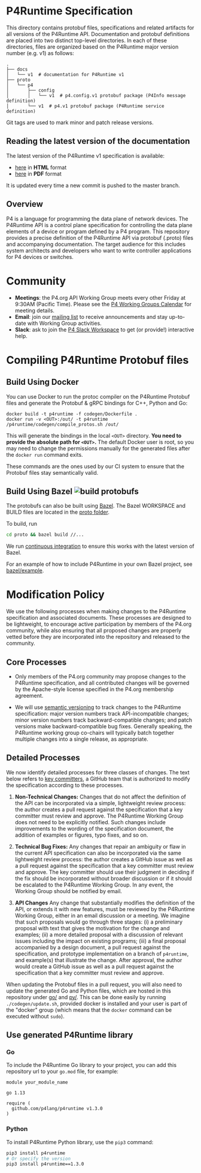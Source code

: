 # P4Runtime Specification

This directory contains protobuf files, specifications and related artifacts for
all versions of the P4Runtime API. Documentation and protobuf definitions are
placed into two distinct top-level directories. In each of these directories,
files are organized based on the P4Runtime major version number (e.g. v1) as
follows:
```
.
├── docs
│   └── v1  # documentation for P4Runtime v1
├── proto
│   └── p4
│       ├── config
│       │   └── v1  # p4.config.v1 protobuf package (P4Info message definition)
│       └── v1  # p4.v1 protobuf package (P4Runtime service definition)
```

Git tags are used to mark minor and patch release versions.

## Reading the latest version of the documentation

The latest version of the P4Runtime v1 specification is available:
* [here](https://p4.org/p4runtime/spec/master/P4Runtime-Spec.html) in **HTML**
  format
* [here](https://p4.org/p4runtime/spec/master/P4Runtime-Spec.pdf) in **PDF**
  format

It is updated every time a new commit is pushed to the master branch.

## Overview

P4 is a language for programming the data plane of network devices. The
P4Runtime API is a control plane specification for controlling the data plane
elements of a device or program defined by a P4 program. This repository
provides a precise definition of the P4Runtime API via protobuf (.proto) files
and accompanying documentation. The target audience for this includes system
architects and developers who want to write controller applications for P4
devices or switches.

# Community

 * **Meetings**: the P4.org API Working Group meets every other Friday at
   9:30AM (Pacific Time). Please see the [P4 Working Groups Calendar](https://calendar.google.com/calendar/u/0/embed?src=j4to42rsjqtfks0qb7iah8gous@group.calendar.google.com&ctz=America/Los_Angeles)
   for meeting details.
 * **Email**: join our [mailing
   list](https://lists.p4.org/mailman/listinfo/p4-dev_lists.p4.org) to receive
   announcements and stay up-to-date with Working Group activities.
 * **Slack**: ask to join the [P4 Slack Workspace] to get (or provide!)
   interactive help.

# Compiling P4Runtime Protobuf files

## Build Using Docker

You can use Docker to run the protoc compiler on the P4Runtime Protobuf files
and generate the Protobuf & gRPC bindings for C++, Python and Go:

```
docker build -t p4runtime -f codegen/Dockerfile .
docker run -v <OUT>:/out/ -t p4runtime /p4runtime/codegen/compile_protos.sh /out/
```

This will generate the bindings in the local `<OUT>` directory. **You need to
provide the absolute path for `<OUT>`.** The default Docker user is root, so you
may need to change the permissions manually for the generated files after the
`docker run` command exits.

These commands are the ones used by our CI system to ensure that the Protobuf
files stay semantically valid.

## Build Using Bazel ![build protobufs](https://github.com/p4lang/p4runtime/workflows/build%20protobufs/badge.svg)

The protobufs can also be built using [Bazel](https://bazel.build/).
The Bazel WORKSPACE and BUILD files are located in the [proto folder](proto/).

To build, run
```sh
cd proto && bazel build //...
```

We run [continuous integration](.github/workflows/ci-build-proto.yml) to ensure
this works with the latest version of Bazel.

For an example of how to include P4Runtime in your own Bazel project, see
[bazel/example](bazel/example).

# Modification Policy

We use the following processes when making changes to the P4Runtime
specification and associated documents. These processes are designed to be
lightweight, to encourage active participation by members of the P4.org
community, while also ensuring that all proposed changes are properly vetted
before they are incorporated into the repository and released to the community.

## Core Processes

* Only members of the P4.org community may propose changes to the P4Runtime
  specification, and all contributed changes will be governed by the
  Apache-style license specified in the P4.org membership agreement.

* We will use [semantic versioning](http://semver.org/) to track changes to the
  P4Runtime specification: major version numbers track API-incompatible changes;
  minor version numbers track backward-compatible changes; and patch versions
  make backward-compatible bug fixes. Generally speaking, the P4Runtime working
  group co-chairs will typically batch together multiple changes into a single
  release, as appropriate.

## Detailed Processes

We now identify detailed processes for three classes of changes. The text below
refers to [key
committers](https://github.com/orgs/p4lang/teams/p4lang-key-committers), a
GitHub team that is authorized to modify the specification according to these
processes.

1. **Non-Technical Changes:** Changes that do not affect the definition of the
   API can be incorporated via a simple, lightweight review process: the author
   creates a pull request against the specification that a key committer must
   review and approve. The P4Runtime Working Group does not need to be
   explicitly notified. Such changes include improvements to the wording of the
   specification document, the addition of examples or figures, typo fixes, and
   so on.

2. **Technical Bug Fixes:** Any changes that repair an ambiguity or flaw in the
   current API specification can also be incorporated via the same lightweight
   review process: the author creates a GitHub issue as well as a pull request
   against the specification that a key committer must review and approve. The
   key committer should use their judgment in deciding if the fix should be
   incorporated without broader discussion or if it should be escalated to the
   P4Runtime Working Group. In any event, the Working Group should be notified
   by email.

3. **API Changes** Any change that substantially modifies the definition of the
   API, or extends it with new features, must be reviewed by the P4Runtime
   Working Group, either in an email discussion or a meeting. We imagine that
   such proposals would go through three stages: (i) a preliminary proposal with
   text that gives the motivation for the change and examples; (ii) a more
   detailed proposal with a discussion of relevant issues including the impact
   on existing programs; (iii) a final proposal accompanied by a design
   document, a pull request against the specification, and prototype
   implementation on a branch of `p4runtime`, and example(s) that illustrate the
   change. After approval, the author would create a GitHub issue as well as a
   pull request against the specification that a key committer must review and
   approve.

When updating the Protobuf files in a pull request, you will also need to update
the generated Go and Python files, which are hosted in this repository under
[go/](go/) and [py/](py/). This can be done easily by running `./codegen/update.sh`,
provided docker is installed and your user is part of the "docker" group
(which means that the `docker` command can be executed without `sudo`).

## Use generated P4Runtime library

### Go

To include the P4Runtime Go library to your project, you can add this repository url
to your `go.mod` file, for example:

```
module your_module_name

go 1.13

require (
  github.com/p4lang/p4runtime v1.3.0
)
```

### Python

To install P4Runtime Python library, use the `pip3` command:

```bash
pip3 install p4runtime
# Or specify the version
pip3 install p4runtime==1.3.0
```

[P4 Slack Workspace]: https://p4-lang.slack.com/join/shared_invite/enQtODA0NzY4Mjc5MTExLTRlMWVmN2I5ZTY4MTAzMDI3MGQ1OTZjM2ZmM2Q1MWE2YzZjYTQ2ZWMyMGUyYjQ2ZmIxMjFjZDE4ZThiN2ZkZWI
